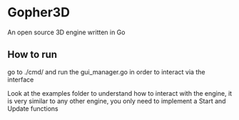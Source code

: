 # Gopher3D
An open source 3D engine written in Go

## How to run

go to ./cmd/ and run the gui_manager.go in order to interact via the interface

Look at the examples folder to understand how to interact with the engine, it is very similar to any other engine, you only need to implement a Start and Update functions
